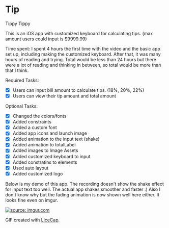 # Tip
Tippy Tippy

This is an iOS app with customized keyboard for calculating tips. (max amount users could input is $9999.99)

Time spent: I spent 4 hours the first time with the video and the basic app set up, 
including making the customized keyboard. After that, it was many hours of reading and trying. 
Total would be less than 24 hours but there were a lot of reading and thinking in between,
so total would be more than that I think.

Required Tasks:
* [x] Users can input bill amount to calculate tips. (18%, 20%, 22%)
* [x] Users can view their tip amount and total amount

Optional Tasks:
* [x] Changed the colors/fonts
* [x] Added constraints
* [x] Added a custom font
* [x] Added app icons and launch image
* [x] Added animation to the input text (shake)
* [x] Added animation to totalLabel
* [x] Added images to Image Assets
* [x] Added customized keyboard to input
* [x] Added constratins to elements
* [x] Used auto layout
* [x] Added customized logo

Below is my demo of this app. The recording doesn't show the shake effect for input text too well. The actual app shakes smoother and faster :) Also I don't know why but the fading animation is now shown well here either. It looks fine even on imgur. 

<a href="http://imgur.com/92oYQjF"><img src="http://i.imgur.com/AuE7Veh.gif" title="source: imgur.com" /></a>

GIF created with [LiceCap](http://www.cockos.com/licecap/).
